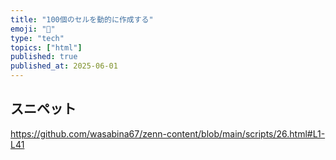 ```yaml
---
title: "100個のセルを動的に作成する"
emoji: "🧬"
type: "tech"
topics: ["html"]
published: true
published_at: 2025-06-01
---
```


## スニペット

https://github.com/wasabina67/zenn-content/blob/main/scripts/26.html#L1-L41
